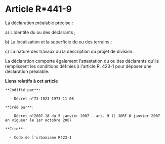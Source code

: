 # Article R*441-9

La déclaration préalable précise :

a) L'identité du ou des déclarants ;

b) La localisation et la superficie du ou des terrains ;

c) La nature des travaux ou la description du projet de division.

La déclaration comporte également l'attestation du ou des déclarants qu'ils remplissent les conditions définies à l'article
R. 423-1 pour déposer une déclaration préalable.

**Liens relatifs à cet article**

	**Codifié par**:

	  - Décret n°73-1023 1973-11-08

	**Créé par**:

	  - Décret n°2007-18 du 5 janvier 2007 - art. 9 () JORF 6 janvier 2007 en vigueur le 1er octobre 2007

	**Cite**:

	  - Code de l'urbanisme R423-1
